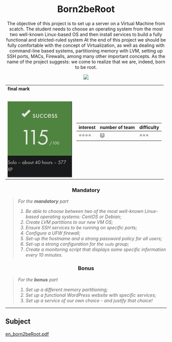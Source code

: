 <h1 align="center">
   <b font size="15" face="arial" ><br><br>Born2beRoot</font></b></h1>
   <p align="center">
  The objective of this project is to set up a server on a Virtual Machine from scatch. The student needs to choose an operating system from the most two well-known Linux-based OS and then install services to build a fully functional and stricted-ruled system
  At the end of this project we should be fully comfortable with the concept of Virtualization, as well as dealing with command-line based systems, partitioning memory with LVM, setting up SSH ports, MACs, Firewalls, among many other important concepts. As the name of the project suggests: we come to realize that we are, indeed, born to be root.
  </p>
  
  <p align="center">
  <img src="https://img.shields.io/badge/System Administration-007ACC?style=for-the-badge&logo=System Administration&logoColor=white">

  <table  align="center">
<td>
 <b face="arial" >final mark<br><br></font></b></p>
 <img src="https://github.com/xibaochat/Born2beRoot/blob/master/born2beroot.png">
 

</td>

<td>

| interest                     | number of team          | difficulty                      |
| ---------------------------- | ----------              | ----------                      |
|    :star::star::star::star: | :cat: |  :star::star::star: |

</td>
</tr>
</table>

<h3 align=center>
Mandatory
</h3>

> <i>For the <b>mandatory</b> part
> 1. Be able to choose between two of the most well-known Linux-based operating systems: CentOS or Debian;
> 2. Create LVM partitions to our new VM OS;
> 3. Ensure SSH services to be running on specific ports;
> 4. Configure a UFW firewall;
> 5. Set-up the hostname and a strong password policy for all users;
> 6. Set-up a strong configuration for the `sudo` group;
> 7. Create a monitoring script that displays some specific information every 10 minutes.</i>

<h3 align=center>
Bonus
</h3>

> <i>For the <b>bonus</b> part 
> 1. Set up a different memory partitioning;
> 2. Set up a functional WordPress website with specific services;
> 3. Set up a service of our own choice - and justify that choice!</i>

---

## Subject
[en_born2beRoot.pdf](https://github.com/xibaochat/Born2beRoot/blob/master/born2berot_en.subject.pdf)
